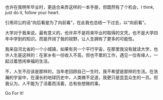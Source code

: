 也许在我明年毕业时，更适合来弄这样的一本手册，但既然有了个机会，I think, just do it, follow your heart.

引用邓公的话“向后看是为了向前看”，在此我也总结一下过去，以“向前看”。

大学对于我来说，最有意义的，也许并不是将来毕业时取得的文凭，也不是大学四年中学到的知识。而是开阔了我的视野，让人生拥有了更多的可能性。

我来自河北省的一个小城镇，如果有另一个平行宇宙，在那里我没有就读大学，也许人生是这样的：在家乡有一份收入不高，但也不累的工作，遇见一位有缘人，一起过着悠闲幸福的生活。

不，人生不应该是那样的，当年老回顾自己一生时，我不希望是那样的生活。在浩瀚的宇宙中，在漫长的地球历史中，人类微不足道，我更只是芸芸众生的一员。但我认为，人不能为了活着而活着，总有些想做的事。

Go For It!






